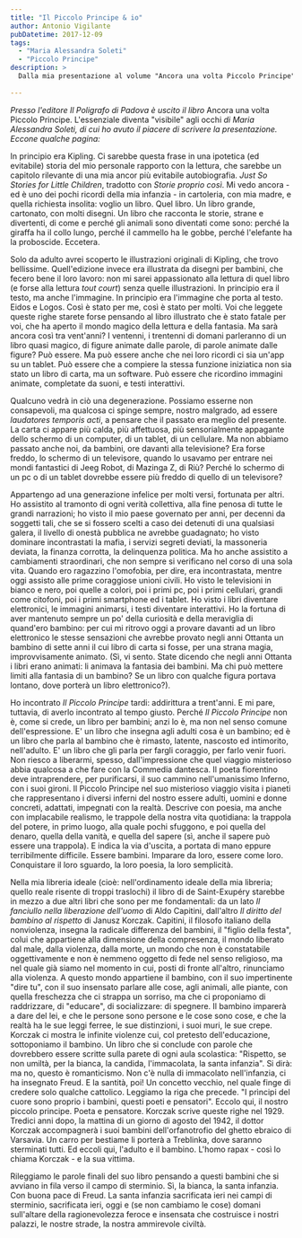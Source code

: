 ```yaml
---
title: "Il Piccolo Principe & io"
author: Antonio Vigilante
pubDatetime: 2017-12-09 
tags: 
  - "Maria Alessandra Soleti"
  - "Piccolo Principe"
description: >
  Dalla mia presentazione al volume "Ancora una volta Piccolo Principe" di Maria Alessandra Soleti.
  
---
```


_Presso l'editore Il Poligrafo di Padova è uscito il libro_ Ancora una volta Piccolo Principe. L'essenziale diventa "visibile" agli occhi _di Maria Alessandra Soleti, di cui ho avuto il piacere di scrivere la presentazione. Eccone qualche pagina:_  
  
In principio era Kipling. Ci sarebbe questa frase in una ipotetica (ed evitabile) storia del mio personale rapporto con la lettura, che sarebbe un capitolo rilevante di una mia ancor più evitabile autobiografia. _Just So Stories for Little Children_, tradotto con _Storie proprio così_. Mi vedo ancora - ed è uno dei pochi ricordi della mia infanzia - in cartoleria, con mia madre, e quella richiesta insolita: voglio un libro. Quel libro. Un libro grande, cartonato, con molti disegni. Un libro che racconta le storie, strane e divertenti, di come e perché gli animali sono diventati come sono: perché la giraffa ha il collo lungo, perché il cammello ha le gobbe, perché l'elefante ha la proboscide. Eccetera. 

Solo da adulto avrei scoperto le illustrazioni originali di Kipling, che trovo bellissime. Quell'edizione invece era illustrata da disegni per bambini, che fecero bene il loro lavoro: non mi sarei appassionato alla lettura di quel libro (e forse alla lettura _tout court_) senza quelle illustrazioni. In principio era il testo, ma anche l'immagine. In principio era l'immagine che porta al testo. Eidos e Logos. Così è stato per me, così è stato per molti. Voi che leggete queste righe starete forse pensando al libro illustrato che è stato fatale per voi, che ha aperto il mondo magico della lettura e della fantasia. Ma sarà ancora così tra vent'anni? I ventenni, i trentenni di domani parleranno di un libro quasi magico, di figure animate dalle parole, di parole animate dalle figure? Può essere. Ma può essere anche che nei loro ricordi ci sia un'app su un tablet. Può essere che a compiere la stessa funzione iniziatica non sia stato un libro di carta, ma un software. Può essere che ricordino immagini animate, completate da suoni, e testi interattivi.  

Qualcuno vedrà in ciò una degenerazione. Possiamo esserne non consapevoli, ma qualcosa ci spinge sempre, nostro malgrado, ad essere _laudatores temporis acti_, a pensare che il passato era meglio del presente. La carta ci appare più calda, più affettuosa, più sensorialmente appagante dello schermo di un computer, di un tablet, di un cellulare. Ma non abbiamo passato anche noi, da bambini, ore davanti alla televisione? Era forse freddo, lo schermo di un televisore, quando lo usavamo per entrare nei mondi fantastici di Jeeg Robot, di Mazinga Z, di Riù? Perché lo schermo di un pc o di un tablet dovrebbe essere più freddo di quello di un televisore?

Appartengo ad una generazione infelice per molti versi, fortunata per altri. Ho assistito al tramonto di ogni verità collettiva, alla fine penosa di tutte le grandi narrazioni; ho visto il mio paese governato per anni, per decenni da soggetti tali, che se si fossero scelti a caso dei detenuti di una qualsiasi galera, il livello di onestà pubblica ne avrebbe guadagnato; ho visto dominare incontrastati la mafia, i servizi segreti deviati, la massoneria deviata, la finanza corrotta, la delinquenza politica. Ma ho anche assistito a cambiamenti straordinari, che non sempre si verificano nel corso di una sola vita. Quando ero ragazzino l'omofobia, per dire, era incontrastata, mentre oggi assisto alle prime coraggiose unioni civili. Ho visto le televisioni in bianco e nero, poi quelle a colori, poi i primi pc, poi i primi cellulari, grandi come citofoni, poi i primi smartphone ed i tablet. Ho visto i libri diventare elettronici, le immagini animarsi, i testi diventare interattivi. Ho la fortuna di aver mantenuto sempre un po' della curiosità e della meraviglia di quand'ero bambino: per cui mi ritrovo oggi a provare davanti ad un libro elettronico le stesse sensazioni che avrebbe provato negli anni Ottanta un bambino di sette anni il cui libro di carta si fosse, per una strana magia, improvvisamente animato. (Sì, vi sento. State dicendo che negli anni Ottanta i libri erano animati: li animava la fantasia dei bambini. Ma chi può mettere limiti alla fantasia di un bambino? Se un libro con qualche figura portava lontano, dove porterà un libro elettronico?).

Ho incontrato _Il Piccolo Principe_ tardi: addirittura a trent'anni. E mi pare, tuttavia, di averlo incontrato al tempo giusto. Perché _Il Piccolo Principe_ non è, come si crede, un libro per bambini; anzi lo è, ma non nel senso comune dell'espressione. E' un libro che insegna agli adulti cosa è un bambino; ed è un libro che parla al bambino che è rimasto, latente, nascosto ed intimorito, nell'adulto. E' un libro che gli parla per fargli coraggio, per farlo venir fuori. Non riesco a liberarmi, spesso, dall'impressione che quel viaggio misterioso abbia qualcosa a che fare con la Commedia dantesca. Il poeta fiorentino deve intraprendere, per purificarsi, il suo cammino nell'umanissimo Inferno, con i suoi gironi. Il Piccolo Principe nel suo misterioso viaggio visita i pianeti che rappresentano i diversi inferni del nostro essere adulti, uomini e donne concreti, adattati, impegnati con la realtà. Descrive con poesia, ma anche con implacabile realismo, le trappole della nostra vita quotidiana: la trappola del potere, in primo luogo, alla quale pochi sfuggono, e poi quella del denaro, quella della vanità, e quella del sapere (sì, anche il sapere può essere una trappola). E indica la via d'uscita, a portata di mano eppure terribilmente difficile. Essere bambini. Imparare da loro, essere come loro. Conquistare il loro sguardo, la loro poesia, la loro semplicità. 

Nella mia libreria ideale (cioè: nell'ordinamento ideale della mia libreria; quello reale risente di troppi traslochi) il libro di de Saint-Exupéry starebbe in mezzo a due altri libri che sono per me fondamentali: da un lato _Il fanciullo nella liberazione dell'uomo_ di Aldo Capitini, dall'altro *Il diritto del bambino al rispetto* di Janusz Korczak. Capitini, il filosofo italiano della nonviolenza, insegna la radicale differenza del bambini, il "figlio della festa", colui che appartiene alla dimensione della compresenza, il mondo liberato dal male, dalla violenza, dalla morte, un mondo che non è constatabile oggettivamente e non è nemmeno oggetto di fede nel senso religioso, ma nel quale già siamo nel momento in cui, posti di fronte all'altro, rinunciamo alla violenza. A questo mondo appartiene il bambino, con il suo impertinente "dire tu", con il suo insensato parlare alle cose, agli animali, alle piante, con quella freschezza che ci strappa un sorriso, ma che ci proponiamo di raddrizzare, di "educare", di socializzare: di spegnere. Il bambino imparerà a dare del lei, e che le persone sono persone e le cose sono cose, e che la realtà ha le sue leggi ferree, le sue distinzioni, i suoi muri, le sue crepe. Korczak ci mostra le infinite violenze cui, col pretesto dell'educazione, sottoponiamo il bambino. Un libro che si conclude con parole che dovrebbero essere scritte sulla parete di ogni aula scolastica: "Rispetto, se non umiltà, per la bianca, la candida, l'immacolata, la santa infanzia". Si dirà: ma no, questo è romanticismo. Non c'è nulla di immacolato nell'infanzia, ci ha insegnato Freud. E la santità, poi! Un concetto vecchio, nel quale finge di credere solo qualche cattolico. Leggiamo la riga che precede. "I prìncipi del cuore sono proprio i bambini, questi poeti e pensatori". Eccolo qui, il nostro piccolo principe. Poeta e pensatore. Korczak scrive queste righe nel 1929. Tredici anni dopo, la mattina di un giorno di agosto del 1942, il dottor Korczak accompagnerà i suoi bambini dell'orfanotrofio del ghetto ebraico di Varsavia. Un carro per bestiame li porterà a Treblinka, dove saranno sterminati tutti. Ed eccoli qui, l'adulto e il bambino. L'homo rapax - così lo chiama Korczak - e la sua vittima. 

Rileggiamo le parole finali del suo libro pensando a questi bambini che si avviano in fila verso il campo di sterminio. Sì, la bianca, la santa infanzia. Con buona pace di Freud. La santa infanzia sacrificata ieri nei campi di sterminio, sacrificata ieri, oggi e (se non cambiamo le cose) domani sull'altare della ragionevolezza feroce e insensata che costruisce i nostri palazzi, le nostre strade, la nostra ammirevole civiltà.
